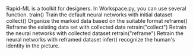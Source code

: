 Rapid-ML is a toolkit for designers.
In Workspace.py, you can use several function.
train() Train the default neural networks with initial dataset
collect() Organize the marked data based on the suitable format
reframe() Reframe the existing data set with collected data
retrain("collect") Retrain the neural networks with collected dataset
retrain("reframe") Retrain the neural networks with reframed dataset
infer() recognize the human's identity in the picture.

